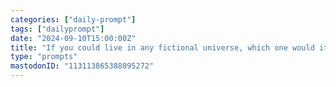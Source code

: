 ```yaml
---
categories: ["daily-prompt"]
tags: ["dailyprompt"]
date: "2024-09-10T15:00:00Z"
title: "If you could live in any fictional universe, which one would it be and why?"
type: "prompts"
mastodonID: "113113865388095272"
---
```

